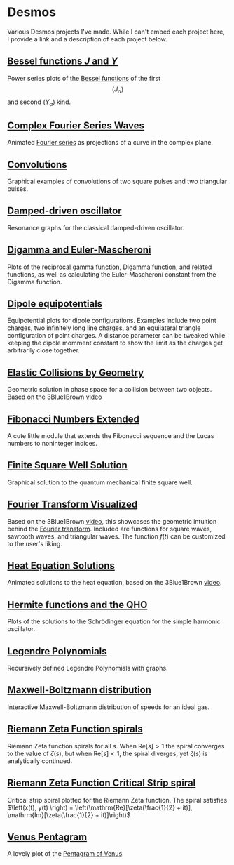 # Desmos
Various Desmos projects I've made. While I can't embed each project here, I provide a link and a description of each project below.

## [Bessel functions *J* and *Y*](https://www.desmos.com/calculator/kli4qizwdi?invertedColors)
Power series plots of the [Bessel functions](https://en.wikipedia.org/wiki/Bessel_function) of the first $$(J_\alpha)$$ and second $(Y_\alpha)$ kind.

## [Complex Fourier Series Waves](https://www.desmos.com/calculator/9loc6o658h?invertedColors)
Animated [Fourier series](https://en.wikipedia.org/wiki/Fourier_series) as projections of a curve in the complex plane.

## [Convolutions](https://www.desmos.com/calculator/lsrpherdhd?invertedColors)
Graphical examples of convolutions of two square pulses and two triangular pulses.

## [Damped-driven oscillator](https://www.desmos.com/calculator/kmgdmcffyr?invertedColors)
Resonance graphs for the classical damped-driven oscillator.

## [Digamma and Euler-Mascheroni](https://www.desmos.com/calculator/cdpyhwnoml?invertedColors)
Plots of the [reciprocal gamma function](https://en.wikipedia.org/wiki/Reciprocal_gamma_function),
[Digamma function](https://en.wikipedia.org/wiki/Digamma_function), and related functions,
as well as calculating the Euler-Mascheroni constant from the Digamma function.

## [Dipole equipotentials](https://www.desmos.com/calculator/2pps5jguic?invertedColors)
Equipotential plots for dipole configurations. Examples include two point charges, two infinitely long line charges,
and an equilateral triangle configuration of point charges. A distance parameter can be tweaked while keeping the dipole
momment constant to show the limit as the charges get arbitrarily close together. 

## [Elastic Collisions by Geometry](https://www.desmos.com/calculator/q0px86rzqm?invertedColors)
Geometric solution in phase space for a collision between two objects. Based on the 3Blue1Brown [video](https://youtu.be/jsYwFizhncE)

## [Fibonacci Numbers Extended](https://www.desmos.com/calculator/cpu9oqpndj?invertedColors)
A cute little module that extends the Fibonacci sequence and the Lucas numbers to noninteger indices.

## [Finite Square Well Solution](https://www.desmos.com/calculator/qv2oyweian?invertedColors)
Graphical solution to the quantum mechanical finite square well.

## [Fourier Transform Visualized](https://www.desmos.com/calculator/zhfqo6mmqb?invertedColors)
Based on the 3Blue1Brown [video](https://youtu.be/spUNpyF58BY), this showcases the geometric intuition behind
the [Fourier transform](https://en.wikipedia.org/wiki/Fourier_transform). Included are functions for square waves,
sawtooth waves, and triangular waves. The function *f*(*t*) can be customized to the user's liking.

## [Heat Equation Solutions](https://www.desmos.com/calculator/jm0wguklxe?invertedColors)
Animated solutions to the heat equation, based on the 3Blue1Brown [video](https://youtu.be/ToIXSwZ1pJU).

## [Hermite functions and the QHO](https://www.desmos.com/calculator/vxpuwbythz?invertedColors)
Plots of the solutions to the Schr&ouml;dinger equation for the simple harmonic oscillator.

## [Legendre Polynomials](https://www.desmos.com/calculator/kh14bquiai?invertedColors)
Recursively defined Legendre Polynomials with graphs.

## [Maxwell-Boltzmann distribution](https://www.desmos.com/calculator/0bu98a8yoo?invertedColors)
Interactive Maxwell-Boltzmann distribution of speeds for an ideal gas.

## [Riemann Zeta Function spirals](https://www.desmos.com/calculator/ct6ddr46h5?invertedColors)
Riemann Zeta function spirals for all $s$. When $\mathrm{Re}[s] > 1$ the spiral converges to the value of $\zeta(s)$, but when $\mathrm{Re}[s] < 1$, the spiral diverges, yet $\zeta(s)$ is analytically continued.

## [Riemann Zeta Function Critical Strip spiral](https://www.desmos.com/calculator/s7zr5u2nlh?invertedColors)
Critical strip spiral plotted for the Riemann Zeta function. The spiral satisfies $\left(x(t), y(t) \right) = \left(\mathrm{Re}[\zeta(\frac{1}{2} + it)], \mathrm{Im}[\zeta(\frac{1}{2} + it)]\right)$

## [Venus Pentagram](https://www.desmos.com/calculator/2lep41lbbk?invertedColors)
A lovely plot of the [Pentagram of Venus](http://eqnoftheday.com/the-pentagram-of-venus/).
